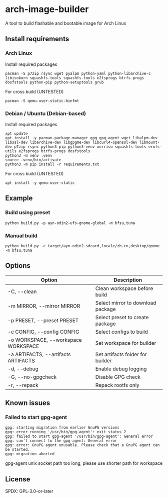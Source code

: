 # arch-image-builder

A tool to build flashable and bootable image for Arch Linux

## Install requirements

### Arch Linux

Install required packages

```commandline
pacman -S p7zip rsync wget pyalpm python-yaml python-libarchive-c libisoburn squashfs-tools squashfs-tools e2fsprogs btrfs-progs dosfstools python-pip python-setuptools grub
```

For cross build (UNTESTED)

```commandline
pacman -S qemu-user-static-binfmt
```

### Debian / Ubuntu (Debian-based)

Install required packages

```commandline
apt update
apt install -y pacman-package-manager gpg gpg-agent wget libalpm-dev libssl-dev libarchive-dev libgpgme-dev libcurl4-openssl-dev libmount-dev p7zip rsync python3-pip python3-venv xorriso squashfs-tools erofs-utils e2fsprogs btrfs-progs dosfstools
python3 -m venv .venv
source .venv/bin/activate
python3 -m pip install -r requirements.txt
```

For cross build (UNTESTED)

```commandline
apt install -y qemu-user-static
```

## Example

### Build using preset

```commandline
python build.py -p ayn-odin2-ufs-gnome-global -m bfsu,tuna
```

### Manual build

```commandline
python build.py -c target/ayn-odin2-sdcard,locale/zh-cn,desktop/gnome -m bfsu,tuna
```

## Options

| Option                              | Description                        |
|-------------------------------------|------------------------------------|
| -C, --clean                         | Clean workspace before build       |
| -m MIRROR, --mirror MIRROR          | Select mirror to download package  |
| -p PRESET, --preset PRESET          | Select preset to create package    |
| -c CONFIG, --config CONFIG          | Select configs to build            |
| -o WORKSPACE, --workspace WORKSPACE | Set workspace for builder          |
| -a ARTIFACTS, --artifacts ARTIFACTS | Set artifacts folder for builder   |
| -d, --debug                         | Enable debug logging               |
| -G, --no-gpgcheck                   | Disable GPG check                  |
| -r, --repack                        | Repack rootfs only                 |

## Known issues

### Failed to start gpg-agent

```
gpg: starting migration from earlier GnuPG versions
gpg: error running '/usr/bin/gpg-agent': exit status 2
gpg: failed to start gpg-agent '/usr/bin/gpg-agent': General error
gpg: can't connect to the gpg-agent: General error
gpg: error: GnuPG agent unusable. Please check that a GnuPG agent can be started.
gpg: migration aborted
```

gpg-agent unix socket path too long, please use shorter path for workspace

## License

SPDX: GPL-3.0-or-later
